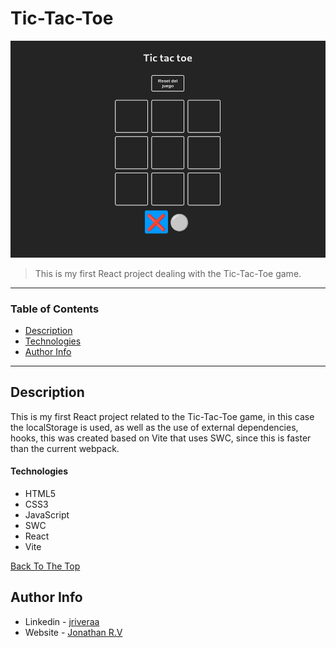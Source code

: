 # Tic-Tac-Toe


![Project Image](https://raw.githubusercontent.com/riveraaj/Tic-Tac-Toe/main/src/assets/Screenshot%20from%202023-05-25%2011-59-31.png)

> This is my first React project dealing with the Tic-Tac-Toe game.

---

### Table of Contents

- [Description](#description)
- [Technologies](#technologies)
- [Author Info](#author-info)

---

## Description

This is my first React project related to the Tic-Tac-Toe game, in this case the localStorage is used, as well as the use of external dependencies, hooks, this was created based on Vite that uses SWC, since this is faster than the current webpack.

#### Technologies

- HTML5
- CSS3
- JavaScript
- SWC
- React
- Vite

[Back To The Top](#Tic-Tac-Toe)

## Author Info

- Linkedin - [jriveraa](https://www.linkedin.com/in/jriveraaa/)
- Website - [Jonathan R.V](https://jamesqquick.com)
